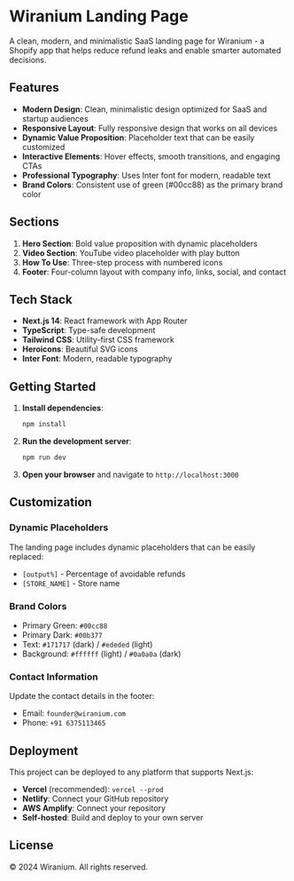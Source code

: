 # Wiranium Landing Page

A clean, modern, and minimalistic SaaS landing page for Wiranium - a Shopify app that helps reduce refund leaks and enable smarter automated decisions.

## Features

- **Modern Design**: Clean, minimalistic design optimized for SaaS and startup audiences
- **Responsive Layout**: Fully responsive design that works on all devices
- **Dynamic Value Proposition**: Placeholder text that can be easily customized
- **Interactive Elements**: Hover effects, smooth transitions, and engaging CTAs
- **Professional Typography**: Uses Inter font for modern, readable text
- **Brand Colors**: Consistent use of green (#00cc88) as the primary brand color

## Sections

1. **Hero Section**: Bold value proposition with dynamic placeholders
2. **Video Section**: YouTube video placeholder with play button
3. **How To Use**: Three-step process with numbered icons
4. **Footer**: Four-column layout with company info, links, social, and contact

## Tech Stack

- **Next.js 14**: React framework with App Router
- **TypeScript**: Type-safe development
- **Tailwind CSS**: Utility-first CSS framework
- **Heroicons**: Beautiful SVG icons
- **Inter Font**: Modern, readable typography

## Getting Started

1. **Install dependencies**:
   ```bash
   npm install
   ```

2. **Run the development server**:
   ```bash
   npm run dev
   ```

3. **Open your browser** and navigate to `http://localhost:3000`

## Customization

### Dynamic Placeholders
The landing page includes dynamic placeholders that can be easily replaced:
- `[output%]` - Percentage of avoidable refunds
- `[STORE_NAME]` - Store name

### Brand Colors
- Primary Green: `#00cc88`
- Primary Dark: `#00b377`
- Text: `#171717` (dark) / `#ededed` (light)
- Background: `#ffffff` (light) / `#0a0a0a` (dark)

### Contact Information
Update the contact details in the footer:
- Email: `founder@wiranium.com`
- Phone: `+91 6375113465`

## Deployment

This project can be deployed to any platform that supports Next.js:

- **Vercel** (recommended): `vercel --prod`
- **Netlify**: Connect your GitHub repository
- **AWS Amplify**: Connect your repository
- **Self-hosted**: Build and deploy to your own server

## License

© 2024 Wiranium. All rights reserved.
